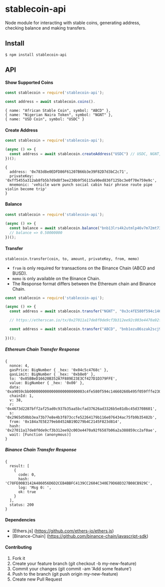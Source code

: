 # stablecoin-api
Node module for interacting with stable coins, generating address, checking balance and making transfers.

## Install

```
$ npm install stablecoin-api
```

## API

#### Show Supported Coins
```js
const stablecoin = require('stablecoin-api');

const address = await stablecoin.coins().
```
```
{ name: "African Stable Coin", symbol: "ABCD" },
{ name: "Nigerian Naira Token", symbol: "NGNT" },
{ name: "USD Coin", symbol: "USDC" }
```

#### Create Address 
```js
const stablecoin = require('stablecoin-api');

(async () => {
  const address = await stablecoin.createAddress("USDC") // USDC, NGNT, ABCD.
})();
```
```
{
  address: '0x783d8e0EDFD86F61207B66b3e39F82D7d3bC2c71',
  privateKey: '0xff5455a312ab8fb5b7d9d8f3ee230b9f56115a90ed836f125bc3e0f70e759e9c',
  mnemonic: 'vehicle warm punch social cabin hair phrase route pipe violin become trip'
}
```

#### Balance
```js
const stablecoin = require('stablecoin-api');

(async () => {
  const balance = await stablecoin.balance("bnb13lrs4k2utmlp46v7m72mt738n9yqs3cx56yvgz", "ABCD") 
  // balance => 0.50000000
})();
```

#### Transfer

`stablecoin.transfer(coin, to, amount, privateKey, from, memo)`
  
- `from` is only required for transactions on the Binance Chain (ABCD and BUSD).  
- `memo` is only available on the Binance Chain.  
- The Response format differs between the Ethereum chain and Binance Chain.

```js
const stablecoin = require('stablecoin-api');

(async () => {
  const address = await stablecoin.transfer("NGNT", "0x3c4fE580f594c14660260B495F059FFFe23068e6", 1, "0x05c0e5f83a378e4e326bd7******6603764d6e3364764caacacea24")

  // https://etherscan.io/tx/0x27011a17de8f0de9cf3b312ee92c003e4470a92f6587b06a2a388859cc2af0ae

  const address = await stablecoin.transfer("ABCD", "bnb1ezu86szak2scj979wlk7g9uxg6vn53h40jt3pp", 0.1, "32530f04752b21476e4*********ab01daa45f0e74101a51c5603dc79c", "bnb13lrs4k2utmlp46v7m72mt738n9yqs3cx56yvgz", "Some Memo")
  
})();
```
##### Ethereum Chain Transfer Response
```
{
  nonce: 4,
  gasPrice: BigNumber { _hex: '0x04c5c4768c' },
  gasLimit: BigNumber { _hex: '0xb8e0' },
  to: '0x05BBeD16620B352A7F889E23E3Cf427D1D379FFE',
  value: BigNumber { _hex: '0x00' },
  data: '0xa9059cbb0000000000000000000000003c4fe580f594c14660260b495f059fffe23068e60000000000000000000000000000000000000000000000000000000000000001',
  chainId: 1,
  v: 38,
  r: '0x4673d2287bff2af25ad0c937b35aa5bcfad37626ad3326b5e81dbc45d3708601',
  s: '0x2965d50bb3ea73b77e8e4b3f873ccfe52264179b116e076434ac75fb9b35482b',
  from: '0x184a7E5E279eb8452AB19D279b4C2145F823d814',
  hash: '0x27011a17de8f0de9cf3b312ee92c003e4470a92f6587b06a2a388859cc2af0ae',
  wait: [Function (anonymous)]
}
```
##### Binance Chain Transfer Response
```
{
  result: [
    {
      code: 0,
      hash: 'C78FE00B3142A486056D6D2CEB4BBFC4139CC2604C340E79D68D327B08CB929C',
      log: 'Msg 0: ',
      ok: true
    }
  ],
  status: 200
}
```

#### Dependencies
- [Ethers.js] (https://github.com/ethers-io/ethers.js)
- [Binance-Chain] (https://github.com/binance-chain/javascript-sdk)

#### Contributing
1. Fork it
2. Create your feature branch (git checkout -b my-new-feature)
3. Commit your changes (git commit -am 'Add some feature')
4. Push to the branch (git push origin my-new-feature)
5. Create new Pull Request

